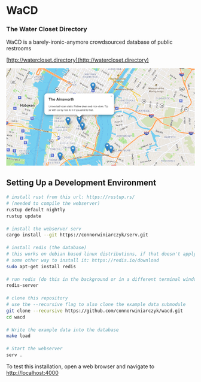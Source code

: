 # WaCD

### The Water Closet Directory

WaCD is a barely-ironic-anymore crowdsourced database of public restrooms

[http://watercloset.directory](http://watercloset.directory)

![screenshot](https://raw.githubusercontent.com/connorwiniarczyk/wacd/master/screenshot.png)

## Setting Up a Development Environment

```sh
# install rust from this url: https://rustup.rs/
# (needed to compile the webserver)
rustup default nightly
rustup update

# install the webserver serv
cargo install --git https://connorwiniarczyk/serv.git

# install redis (the database)
# this works on debian based linux distributions, if that doesn't apply, find
# some other way to install it: https://redis.io/download
sudo apt-get install redis

# run redis (do this in the background or in a different terminal window)
redis-server

# clone this repository
# use the --recursive flag to also clone the example data submodule
git clone --recursive https://github.com/connorwiniarczyk/wacd.git
cd wacd

# Write the example data into the database
make load

# Start the webserver
serv .

```

To test this installation, open a web browser and navigate to
[http://localhost:4000](http://localhost:4000)

